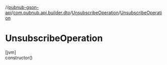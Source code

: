 //[pubnub-gson-api](../../../index.md)/[com.pubnub.api.builder.dto](../index.md)/[UnsubscribeOperation](index.md)/[UnsubscribeOperation](-unsubscribe-operation.md)

# UnsubscribeOperation

[jvm]\
constructor()
